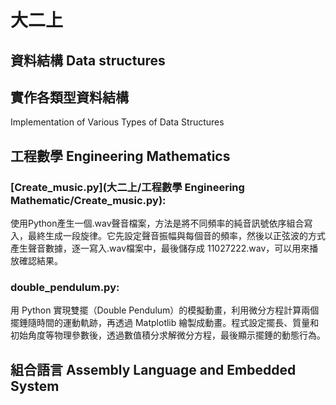 # 大二上
## 資料結構 Data structures

## 實作各類型資料結構
Implementation of Various Types of Data Structures

## 工程數學 Engineering Mathematics

### [Create_music.py](大二上/工程數學 Engineering Mathematic/Create_music.py):
使用Python產生一個.wav聲音檔案，方法是將不同頻率的純音訊號依序組合寫入，最終生成一段旋律。它先設定聲音振幅與每個音的頻率，然後以正弦波的方式產生聲音數據，逐一寫入.wav檔案中，最後儲存成 11027222.wav，可以用來播放確認結果。

### double_pendulum.py:
用 Python 實現雙擺（Double Pendulum）的模擬動畫，利用微分方程計算兩個擺錘隨時間的運動軌跡，再透過 Matplotlib 繪製成動畫。程式設定擺長、質量和初始角度等物理參數後，透過數值積分求解微分方程，最後顯示擺錘的動態行為。

## 組合語言 Assembly Language and Embedded System



